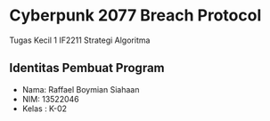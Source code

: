 # Cyberpunk 2077 Breach Protocol
 Tugas Kecil 1 IF2211 Strategi Algoritma

## Identitas Pembuat Program
- Nama: Raffael Boymian Siahaan
- NIM: 13522046
- Kelas : K-02

